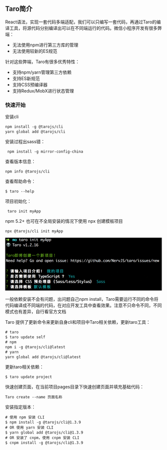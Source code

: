 ## Taro简介

React语法，实现一套代码多端适配，我们可以只编写一套代码，再通过Taro的编译工具，将源代码分别编译出可以在不同端运行的代码。微信小程序开发有很多弊端：

- 无法使用npm进行第三方库的管理
- 无法使用较新的ES规范

针对这些弊端，Taro有很多优秀特性：

- 支持npm/yarn管理第三方依赖
- 支持ES新规范
- 支持CSS预编译器
- 支持Redux/MobX进行状态管理

### 快速开始

安装cli

```
npm install -g @tarojs/cli
yarn global add @tarojs/cli
```

安装过程出sass错：

```
 npm install -g mirror-config-china
```

查看版本信息：

```
npm info @tarojs/cli
```

查看帮助命令：

```
$ taro --help
```

项目初始化：

```
 taro init myApp
```

npm 5.2+ 也可在不全局安装的情况下使用 npx 创建模板项目

```
npx @tarojs/cli init myApp
```

![](assets/20220214_181818_image.png)

一般依赖安装不会有问题，出问题自己npm install，Taro需要运行不同的命令将代码编译成不同端的代码，在对应开发工具中查看效果。注意不只命令不同，不同模式也有差异，自行看官方文档

Taro 提供了更新命令来更新自身cli和项目中Taro相关依赖，更新taro工具：

```
# taro
$ taro update self
# npm
npm i -g @tarojs/cli@latest
# yarn
yarn global add @tarojs/cli@latest
```

更新taro相关依赖：
```
$ taro update project
```

快速创建页面，在当前项目pages目录下快速创建页面并填充基础代码：
```
Taro create --name 页面名称
```

安装指定版本：
```
# 使用 npm 安装 CLI
$ npm install -g @tarojs/cli@1.3.9
# OR 使用 yarn 安装 CLI
$ yarn global add @tarojs/cli@1.3.9
# OR 安装了 cnpm，使用 cnpm 安装 CLI
$ cnpm install -g @tarojs/cli@1.3.9
```
